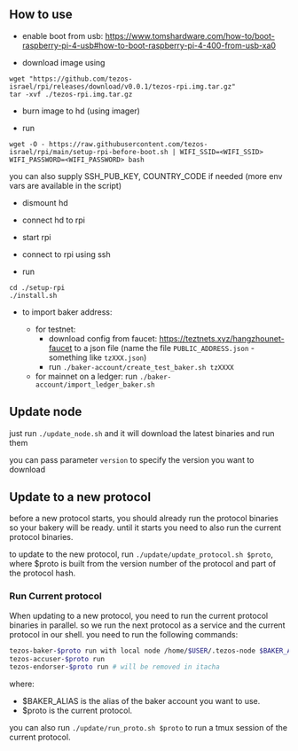 ## How to use

- enable boot from usb: https://www.tomshardware.com/how-to/boot-raspberry-pi-4-usb#how-to-boot-raspberry-pi-4-400-from-usb-xa0

- download image using

```
wget "https://github.com/tezos-israel/rpi/releases/download/v0.0.1/tezos-rpi.img.tar.gz"
tar -xvf ./tezos-rpi.img.tar.gz
```

- burn image to hd (using imager)

- run

```shell
wget -O - https://raw.githubusercontent.com/tezos-israel/rpi/main/setup-rpi-before-boot.sh | WIFI_SSID=<WIFI_SSID> WIFI_PASSWORD=<WIFI_PASSWORD> bash
```

you can also supply SSH_PUB_KEY, COUNTRY_CODE if needed (more env vars are available in the script)

- dismount hd

- connect hd to rpi
- start rpi

- connect to rpi using ssh

- run

```
cd ./setup-rpi
./install.sh
```

- to import baker address:

  - for testnet:
    - download config from faucet: https://teztnets.xyz/hangzhounet-faucet to a json file (name the file `PUBLIC_ADDRESS.json` - something like `tzXXX.json`)
    - run `./baker-account/create_test_baker.sh tzXXXX`
  - for mainnet on a ledger: run `./baker-account/import_ledger_baker.sh`

## Update node

just run `./update_node.sh` and it will download the latest binaries and run them

you can pass parameter `version` to specify the version you want to download

## Update to a new protocol

before a new protocol starts, you should already run the protocol binaries so your bakery will be ready. until it starts you need to also run the current protocol binaries.

to update to the new protocol, run `./update/update_protocol.sh $proto`, where $proto is built from the version number of the protocol and part of the protocol hash.

### Run Current protocol

When updating to a new protocol, you need to run the current protocol binaries in parallel. so we run the next protocol as a service and the current protocol in our shell. you need to run the following commands:

```sh
tezos-baker-$proto run with local node /home/$USER/.tezos-node $BAKER_ALIAS
tezos-accuser-$proto run
tezos-endorser-$proto run # will be removed in itacha
```

where:

- $BAKER_ALIAS is the alias of the baker account you want to use.
- $proto is the current protocol.

you can also run `./update/run_proto.sh $proto` to run a tmux session of the current protocol.
